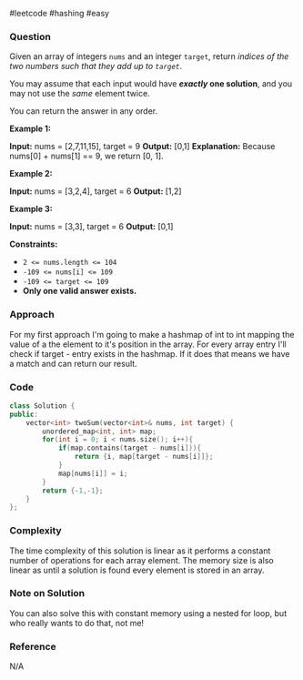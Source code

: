  #leetcode #hashing #easy
### Question
Given an array of integers `nums` and an integer `target`, return _indices of the two numbers such that they add up to `target`_.

You may assume that each input would have **_exactly_ one solution**, and you may not use the _same_ element twice.

You can return the answer in any order.

**Example 1:**

**Input:** nums = \[2,7,11,15\], target = 9
**Output:** \[0,1\]
**Explanation:** Because nums\[0\] + nums\[1\] == 9, we return \[0, 1\].

**Example 2:**

**Input:** nums = \[3,2,4\], target = 6
**Output:** \[1,2\]

**Example 3:**

**Input:** nums = \[3,3\], target = 6
**Output:** \[0,1\]

**Constraints:**

- `2 <= nums.length <= 104`
- `-109 <= nums[i] <= 109`
- `-109 <= target <= 109`
- **Only one valid answer exists.**
### Approach
For my first approach I'm going to make a hashmap of int to int mapping the value of a the element to it's position in the array. For every array entry I'll check if target - entry exists in the hashmap. If it does that means we have a match and can return our result. 
### Code

```cpp
class Solution {
public:
    vector<int> twoSum(vector<int>& nums, int target) {
        unordered_map<int, int> map;
        for(int i = 0; i < nums.size(); i++){
            if(map.contains(target - nums[i])){
                return {i, map[target - nums[i]]};
            }
            map[nums[i]] = i;
        }
        return {-1,-1};
    }
};
```

### Complexity
The time complexity of this solution is linear as it performs a constant number of operations for each array element. The memory size is also linear as until a solution is found every element is stored in an array.  

### Note on Solution
You can also solve this with constant memory using a nested for loop, but who really wants to do that, not me!

### Reference
N/A